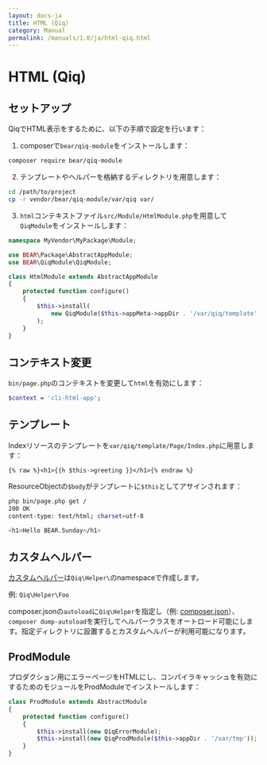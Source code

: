 ```yaml
---
layout: docs-ja
title: HTML (Qiq)
category: Manual
permalink: /manuals/1.0/ja/html-qiq.html
---
```


# HTML (Qiq)

## セットアップ

QiqでHTML表示をするために、以下の手順で設定を行います：

1. composerで`bear/qiq-module`をインストールします：
```bash
composer require bear/qiq-module
```

2. テンプレートやヘルパーを格納するディレクトリを用意します：
```bash
cd /path/to/project
cp -r vendor/bear/qiq-module/var/qiq var/
```

3. `html`コンテキストファイル`src/Module/HtmlModule.php`を用意して`QiqModule`をインストールします：
```php
namespace MyVendor\MyPackage\Module;

use BEAR\Package\AbstractAppModule;
use BEAR\QiqModule\QiqModule;

class HtmlModule extends AbstractAppModule
{
    protected function configure()
    {
        $this->install(
            new QiqModule($this->appMeta->appDir . '/var/qiq/template')
        );
    }
}
```

## コンテキスト変更

`bin/page.php`のコンテキストを変更して`html`を有効にします：

```bash
$context = 'cli-html-app';
```

## テンプレート

Indexリソースのテンプレートを`var/qiq/template/Page/Index.php`に用意します：

```
{% raw %}<h1>{{h $this->greeting }}</h1>{% endraw %}
```

ResourceObjectの`$body`がテンプレートに`$this`としてアサインされます：

```bash
php bin/page.php get /
200 OK
content-type: text/html; charset=utf-8

<h1>Hello BEAR.Sunday</h1>
```

## カスタムヘルパー

[カスタムヘルパー](https://qiqphp-ja.github.io/1.x/helpers/custom.html#1-8-4)は`Qiq\Helper\`のnamespaceで作成します。

例: `Qiq\Helper\Foo`

composer.jsonの`autoload`に`Qiq\Helper`を指定し（例: [composer.json](https://github.com/bearsunday/BEAR.QiqModule/blob/1.x/demo/composer.json#L26)）、`composer dump-autoload`を実行してヘルパークラスをオートロード可能にします。指定ディレクトリに設置するとカスタムヘルパーが利用可能になります。

## ProdModule

プロダクション用にエラーページをHTMLにし、コンパイラキャッシュを有効にするためのモジュールをProdModuleでインストールします：

```php
class ProdModule extends AbstractModule
{
    protected function configure()
    {
        $this->install(new QiqErrorModule);
        $this->install(new QiqProdModule($this->appDir . '/var/tmp'));
    }
}
```
